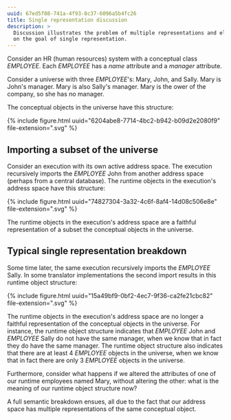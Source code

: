 ```yaml
---
uuid: 67ed5f08-741a-4f93-8c37-6096a5b4fc26
title: Single representation discussion
description: >
  Discussion illustrates the problem of multiple representations and elaborates
  on the goal of single representation.
---
```


Consider an HR (human resources) system with a conceptual class *EMPLOYEE*.
Each *EMPLOYEE* has a *name* attribute and a *manager* attribute.

Consider a universe with three *EMPLOYEE*'s: Mary, John, and Sally. Mary is
John's manager. Mary is also Sally's manager. Mary is the ower of the company,
so she has no manager.

The conceptual objects in the universe have this structure:

{% include figure.html uuid="6204abe8-7714-4bc2-b942-b09d2e2080f9" file-extension=".svg" %}

## Importing a subset of the universe

Consider an execution with its own active address space. The execution
recursively imports the *EMPLOYEE* John from another address space (perhaps
from a central database). The runtime objects in the execution's address space
have this structure:

{% include figure.html uuid="74827304-3a32-4c6f-8af4-14d08c506e8e" file-extension=".svg" %}

The runtime objects in the execution's address space are a faithful
representation of a subset the conceptual objects in the universe.

## Typical single representation breakdown

Some time later, the same execution recursively imports the *EMPLOYEE* Sally.
In some translator implementations the second import results in this runtime
object structure:

{% include figure.html uuid="15a49bf9-0bf2-4ec7-9f36-ca2fe21cbc82" file-extension=".svg" %}

The runtime objects in the execution's address space are no longer a faithful
representation of the conceptual objects in the universe. For instance, the
runtime object structure indicates that *EMPLOYEE* John and *EMPLOYEE* Sally do
not have the same manager, when we know that in fact they do have the same
manager. The runtime object structure also indicates that there are at least 4
*EMPLOYEE* objects in the universe, when we know that in fact there are only 3
*EMPLOYEE* objects in the universe.

Furthermore, consider what happens if we altered the attributes of one of our
runtime employees named Mary, without altering the other: what is the meaning
of our runtime object structure now?

A full semantic breakdown ensues, all due to the fact that our address space
has multiple representations of the same conceptual object.

